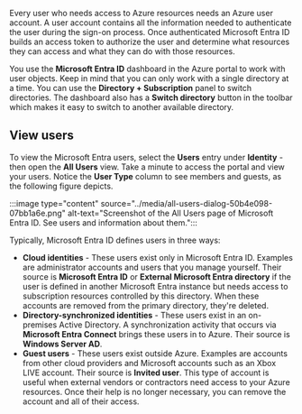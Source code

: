 Every user who needs access to Azure resources needs an Azure user account. A user account contains all the information needed to authenticate the user during the sign-on process. Once authenticated Microsoft Entra ID builds an access token to authorize the user and determine what resources they can access and what they can do with those resources.

You use the **Microsoft Entra ID** dashboard in the Azure portal to work with user objects. Keep in mind that you can only work with a single directory at a time. You can use the **Directory + Subscription** panel to switch directories. The dashboard also has a **Switch directory** button in the toolbar which makes it easy to switch to another available directory.

## View users

To view the Microsoft Entra users, select the **Users** entry under **Identity** \- then open the **All Users** view. Take a minute to access the portal and view your users. Notice the **User Type** column to see members and guests, as the following figure depicts.

:::image type="content" source="../media/all-users-dialog-50b4e098-07bb1a6e.png" alt-text="Screenshot of the All Users page of Microsoft Entra ID.  See users and information about them.":::


Typically, Microsoft Entra ID defines users in three ways:

 -  **Cloud identities** \- These users exist only in Microsoft Entra ID. Examples are administrator accounts and users that you manage yourself. Their source is **Microsoft Entra ID** or **External Microsoft Entra directory** if the user is defined in another Microsoft Entra instance but needs access to subscription resources controlled by this directory. When these accounts are removed from the primary directory, they're deleted.
 -  **Directory-synchronized identities** \- These users exist in an on-premises Active Directory. A synchronization activity that occurs via **Microsoft Entra Connect** brings these users in to Azure. Their source is **Windows Server AD**.
 -  **Guest users** \- These users exist outside Azure. Examples are accounts from other cloud providers and Microsoft accounts such as an Xbox LIVE account. Their source is **Invited user**. This type of account is useful when external vendors or contractors need access to your Azure resources. Once their help is no longer necessary, you can remove the account and all of their access.

